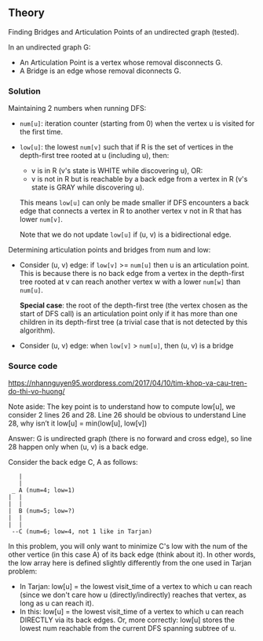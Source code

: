 ## Theory

Finding Bridges and Articulation Points of an undirected graph
(tested).

In an undirected graph G:
- An Articulation Point is a vertex whose removal disconnects G.
- A Bridge is an edge whose removal diconnects G.

### Solution

Maintaining 2 numbers when running DFS:
- `num[u]`: iteration counter (starting from 0) when the vertex u is
  visited for the first time.
- `low[u]`: the lowest `num[v]` such that if R is the set of
  vertices in the depth-first tree rooted at u (including u), then:
  - v is in R (v's state is WHITE while discovering u), OR:
  - v is not in R but is reachable by a back edge from a vertex in
  R (v's state is GRAY while discovering u).

  This means `low[u]` can only be made smaller if DFS encounters a
  back edge that connects a vertex in R to another vertex v not in R
  that has lower `num[v]`.

  Note that we do not update `low[u]` if (u, v) is a bidirectional
  edge.

Determining articulation points and bridges from num and low:
- Consider (u, v) edge: if `low[v]` >= `num[u]` then u is an
  articulation point. This is because there is no back edge from a
  vertex in the depth-first tree rooted at v can reach another
  vertex w with a lower `num[w]` than `num[u]`.

  **Special case**: the root of the depth-first tree (the vertex
  chosen as the start of DFS call) is an articulation point only if
  it has more than one children in its depth-first tree (a trivial
  case that is not detected by this algorithm).
- Consider (u, v) edge: when `low[v]` > `num[u]`, then (u, v) is a
  bridge

### Source code

https://nhannguyen95.wordpress.com/2017/04/10/tim-khop-va-cau-tren-do-thi-vo-huong/

Note aside:
The key point is to understand how to compute low[u], we consider 2 lines 26 and 28.
Line 26 should be obvious to understand
Line 28, why isn’t it low[u] = min(low[u], low[v])

Answer: G is undirected graph (there is no forward and cross edge), so line 28 happen
only when (u, v) is a back edge.

Consider the back edge C, A as follows:

```
   |
   |
 _ A (num=4; low=1)
|  |
|  |   
|  B (num=5; low=?)
|  |
|  |
 --C (num=6; low=4, not 1 like in Tarjan)
```
 
In this problem, you will only want to minimize C's low with the num of the other
vertice (in this case A) of its back edge (think about it). In other words, the
low array here is defined slightly differently from the one used in Tarjan problem:
- In Tarjan: low[u] = the lowest visit_time of a vertex to which u can reach (since
we don't care how u (directly/indirectly) reaches that vertex, as long as u can reach it).
- In this: low[u] = the lowest visit_time of a vertex to which u can reach DIRECTLY
via its back edges. Or, more correctly: low[u] stores the lowest num reachable from
the current DFS spanning subtree of u.

